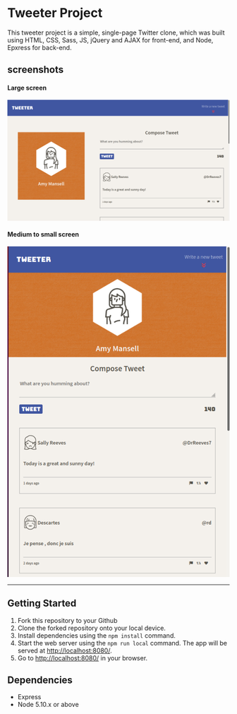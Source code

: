 # Tweeter Project

This tweeter project is a simple, single-page Twitter clone, which was built using HTML, CSS, Sass, JS, jQuery and AJAX for front-end, and Node, Epxress for back-end. 

## screenshots
#### Large screen
!["Screenshot of the app on large screen"](https://github.com/LDeng928/tweeter-project-2021/blob/master/docs/large-screen.png?raw=true)


#### Medium to small screen
!["Screenshot of the app on medium to small screen"](https://github.com/LDeng928/tweeter-project-2021/blob/master/docs/medium-small-screen.png?raw=true)

---

## Getting Started

1. Fork this repository to your Github
2. Clone the forked repository onto your local device.
3. Install dependencies using the `npm install` command.
3. Start the web server using the `npm run local` command. The app will be served at <http://localhost:8080/>.
4. Go to <http://localhost:8080/> in your browser.

## Dependencies

- Express
- Node 5.10.x or above
